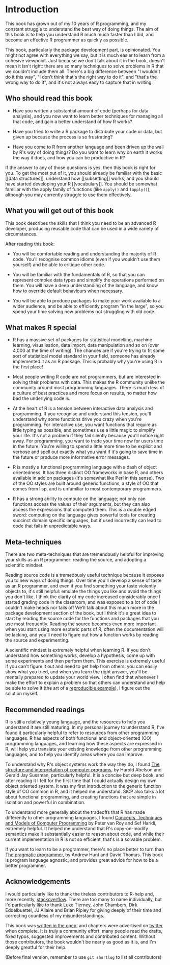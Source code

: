 # Introduction

This book has grown out of my 10 years of R programming, and my  constant struggle to understand the best way of doing things. The aim of this book is to help you understand R much much faster than I did, and become an effective R programmer as quickly as possible. 

This book, particularly the package development part, is opinionated. You might not agree with everything we say, but it is much easier to learn from a cohesive viewpoint. Just because we don't talk about it in the book, doesn't mean it isn't right: there are so many techniques to solve problems in R that we couldn't include them all. There's a big difference between "I wouldn't do it this way", "I don't think that's the right way to do it", and "that's the wrong way to do it", and it's not always easy to capture that in writing. 

## Who should read this book

* Have you written a substantial amount of code (perhaps for data analysis), and you now want to learn better techniques for managing all that code, and gain a better understand of how R works?

* Have you tried to write a R package to distribute your code or data, but given up because the process is so frustrating?

* Have you come to R from another language and been driven up the wall by R's way of doing things?  Do you want to learn why on earth it works the way it does, and how you can be productive in R?

If the answer to any of those questions is yes, then this book is right for you. To get the most out of it, you should already be familiar with the basic [[data structures]], understand how [[subsetting]] works, and you should have started developing your R [[vocabulary]]. You should be somewhat familiar with the apply family of functions (like `apply()` and `lapply()`), although you may currently struggle to use them effectively.

## What you will get out of this book

This book describes the skills that I think you need to be an advanced R developer, producing reusable code that can be used in a wide variety of circumstances.

After reading this book:

* You will be comfortable reading and understanding the majority of R code.  You'll recognise common idioms (even if you wouldn't use them yourself) and be able to critique other code.

* You will be familiar with the fundamentals of R, so that you can represent complex data types and simplify the operations performed on them. You will have a deep understanding of the language, and know how to override default behaviours when necessary.

* You will be able to produce packages to make your work available to a wider audience, and be able to efficiently program "in the large", so you spend your time solving new problems not struggling with old code.

## What makes R special

* R has a massive set of packages for statistical modelling, machine learning, visualisation, data import, data manipulation and so on (over 4,000 at the time of writing). The chances are if you're trying to fit some sort of statistical model standard in your field, someone has already implemented it as an R package. This is probably why you're using R in the first place! 

* Most people writing R code are not programmers, but are interested in solving their problems with data. This makes the R community unlike the community around most programming languages. There is much less of a culture of best practices and more focus on results, no matter how bad the underlying code is.

* At the heart of R is a tension between interactive data analysis and programming. If you recognise and understand this tension, you'll understand why some functions drive you crazy when you're programming. For interactive use, you want functions that require as little typing as possible, and sometimes use a little magic to simplify your life. It's not a problem if they fail silently because you'll notice right away. For programming, you want to trade your time now for users time in the future. You're willing to spend a little more time to be explicit and verbose and spell out exactly what you want if it's going to save time in the future or produce more informative error messages.

* R is mostly a functional programming language with a dash of object orientedness. It has three distinct OO frameworks in base R, and others available in add on packages (it's somewhat like Perl in this sense). Two of the OO styles are built around generic functions, a style of OO that comes from lisp, and is unfamiliar to most contemporary programmers.

* R has a strong ability to compute on the language; not only can functions access the values of their arguments, but they can also access the expressions that computed them. This is a double edged sword: computing on the language gives powerful tools for creating succinct domain specific languages, but if used incorrectly can lead to code that fails in unpredictable ways.

## Meta-techniques

There are two meta-techniques that are tremendously helpful for improving your skills as an R programmer: reading the source, and adopting a scientific mindset.

Reading source code is a tremedously useful technique because it exposes you to new ways of doing things. Over time you'll develop a sense of taste as an R programmer, and even if you find something your taste violently objects to, it's still helpful: emulate the things you like and avoid the things you don't like. I think the clarity of my code increased considerably once I started grading code in the classroom, and was exposed to a lot of code I couldn't make heads nor tails of! We'll talk about this much more in the package development section of the book, but I think it's a great idea to start by reading the source code for the functions and packages that you use most frequently. Reading the source becomes even more important when you start using more esoteric parts of R; often the documentation will be lacking, and you'll need to figure out how a function works by reading the source and experimenting.

A scientific mindset is extremely helpful when learning R. If you don't understand how something works, develop a hypothesis, come up with some experiments and then perform them.  This exercise is extremely useful if you can't figure it out and need to get help from others: you can easily show what you tried, and when you learn the right answer, you'll be mentally prepared to update your world view. I often find that whenever I make the effort to explain a problem so that others can understand and help be able to solve it (the art of a [reproducible example](http://stackoverflow.com/questions/5963269)), I figure out the solution myself.

## Recommended readings

R is still a relatively young language, and the resources to help you understand it are still maturing. In my personal journey to understand R, I've found it particularly helpful to refer to resources from other programming languages. R has aspects of both functional and object-oriented (OO) programming languages, and learning how these aspects are expressed in R, will help you translate your existing knowledge from other programming languages, and to help you identify areas where you can improve.

To understand why R's object systems work the way they do, I found [The structure and interpretation of computer programs](http://mitpress.mit.edu/sicp/full-text/book/book.html), by Harold Abelson and Gerald Jay Sussman, particularly helpful.  It is a concise but deep book, and after reading it I felt for the first time that I could actually design my own object oriented system. It was my first introduction to the generic function style of OO common in R, and it helped me understand. SICP also talks a lot about functional programming, and creating functions that are simple in isolation and powerful in combination.

To understand more generally about the tradeoffs that R has made differently to other programming languages, I found [Concepts, Techniques and Models of Computer Programming](http://amzn.com/0262220695?tag=hadlwick-20) by Peter van Roy and Sef Haridi, extremely helpful. It helped me understand that R's copy-on-modify semantics make it substantially easier to reason about code, and while their current implementation in R is not so efficient, that's is a solvable problem.

If you want to learn to be a programmer, there's no place better to turn than [The pragmatic programmer](http://amzn.com/020161622X?tag=hadlwick-20), by Andrew Hunt and David Thomas.  This book is program language agnostic, and provides great advice for how to be a better programmer.

## Acknowledgements

I would particularly like to thank the tireless contributors to R-help and, more recently, [stackoverflow](http://stackoverflow.com/questions/tagged/r). There are too many to name individually,  but I'd particularly like to thank Luke Tierney, John Chambers, Dirk Eddelbuettel, JJ Allaire and Brian Ripley for giving deeply of their time and correcting countless of my misunderstandings.

This book was [written in the open](https://github.com/hadley/devtools/wiki), and chapters were advertised on [twitter](https://twitter.com/hadleywickham) when complete. It is truly a community effort: many people read the drafts, fixed typos, suggested improvements and contributed content. Without those contributors, the book wouldn't be nearly as good as it is, and I'm deeply greatful for their help.

(Before final version, remember to use `git shortlog` to list all contributors)
